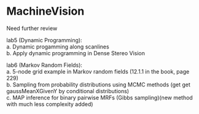 MachineVision
=============

Need further review

lab5 (Dynamic Programming):  
a. Dynamic progamming along scanlines  
b. Apply dynamic programming in Dense Stereo Vision

lab6 (Markov Random Fields):   
a. 5-node grid example in Markov random fields (12.1.1 in the book, page 229)  
b. Sampling from probability distributions using MCMC methods (get get gaussMeanXGivenY by conditional distributions)  
c. MAP inference for binary pairwise MRFs (Gibbs sampling)(new method with much less complexity added)

